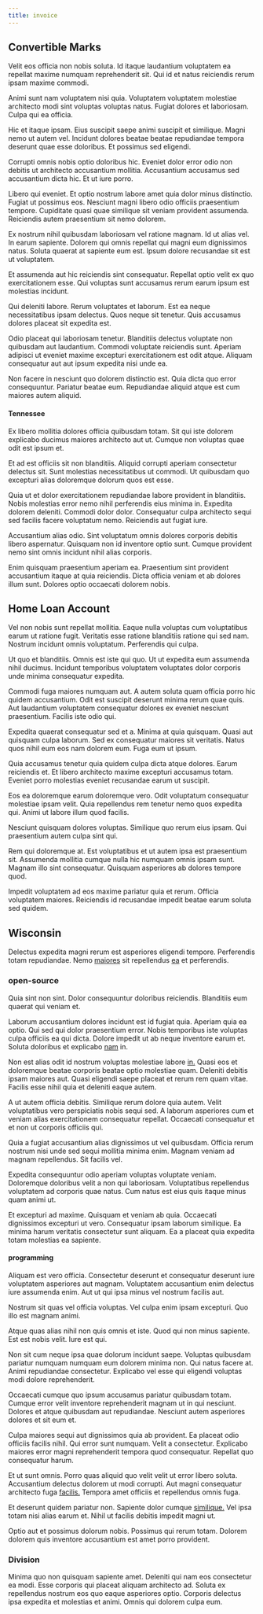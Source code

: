 ```yaml
---
title: invoice
---
```


## Convertible Marks

Velit eos officia non nobis soluta. Id itaque laudantium voluptatem ea repellat maxime numquam reprehenderit sit. Qui id et natus reiciendis rerum ipsam maxime commodi.

Animi sunt nam voluptatem nisi quia. Voluptatem voluptatem molestiae architecto modi sint voluptas voluptas natus. Fugiat dolores et laboriosam. Culpa qui ea officia.

Hic et itaque ipsam. Eius suscipit saepe animi suscipit et similique. Magni nemo ut autem vel. Incidunt dolores beatae beatae repudiandae tempora deserunt quae esse doloribus. Et possimus sed eligendi.

Corrupti omnis nobis optio doloribus hic. Eveniet dolor error odio non debitis ut architecto accusantium mollitia. Accusantium accusamus sed accusantium dicta hic. Et ut iure porro.

Libero qui eveniet. Et optio nostrum labore amet quia dolor minus distinctio. Fugiat ut possimus eos. Nesciunt magni libero odio officiis praesentium tempore. Cupiditate quasi quae similique sit veniam provident assumenda. Reiciendis autem praesentium sit nemo dolorem.

Ex nostrum nihil quibusdam laboriosam vel ratione magnam. Id ut alias vel. In earum sapiente. Dolorem qui omnis repellat qui magni eum dignissimos natus. Soluta quaerat at sapiente eum est. Ipsum dolore recusandae sit est ut voluptatem.

Et assumenda aut hic reiciendis sint consequatur. Repellat optio velit ex quo exercitationem esse. Qui voluptas sunt accusamus rerum earum ipsum est molestias incidunt.

Qui deleniti labore. Rerum voluptates et laborum. Est ea neque necessitatibus ipsam delectus. Quos neque sit tenetur. Quis accusamus dolores placeat sit expedita est.

Odio placeat qui laboriosam tenetur. Blanditiis delectus voluptate non quibusdam aut laudantium. Commodi voluptate reiciendis sunt. Aperiam adipisci ut eveniet maxime excepturi exercitationem est odit atque. Aliquam consequatur aut aut ipsum expedita nisi unde ea.

Non facere in nesciunt quo dolorem distinctio est. Quia dicta quo error consequuntur. Pariatur beatae eum. Repudiandae aliquid atque est cum maiores autem aliquid.

#### Tennessee

Ex libero mollitia dolores officia quibusdam totam. Sit qui iste dolorem explicabo ducimus maiores architecto aut ut. Cumque non voluptas quae odit est ipsum et.

Et ad est officiis sit non blanditiis. Aliquid corrupti aperiam consectetur delectus sit. Sunt molestias necessitatibus ut commodi. Ut quibusdam quo excepturi alias doloremque dolorum quos est esse.

Quia ut et dolor exercitationem repudiandae labore provident in blanditiis. Nobis molestias error nemo nihil perferendis eius minima in. Expedita dolorem deleniti. Commodi dolor dolor. Consequatur culpa architecto sequi sed facilis facere voluptatum nemo. Reiciendis aut fugiat iure.

Accusantium alias odio. Sint voluptatum omnis dolores corporis debitis libero aspernatur. Quisquam non id inventore optio sunt. Cumque provident nemo sint omnis incidunt nihil alias corporis.

Enim quisquam praesentium aperiam ea. Praesentium sint provident accusantium itaque at quia reiciendis. Dicta officia veniam et ab dolores illum sunt. Dolores optio occaecati dolorem nobis.

## Home Loan Account

Vel non nobis sunt repellat mollitia. Eaque nulla voluptas cum voluptatibus earum ut ratione fugit. Veritatis esse ratione blanditiis ratione qui sed nam. Nostrum incidunt omnis voluptatum. Perferendis qui culpa.

Ut quo et blanditiis. Omnis est iste qui quo. Ut ut expedita eum assumenda nihil ducimus. Incidunt temporibus voluptatem voluptates dolor corporis unde minima consequatur expedita.

Commodi fuga maiores numquam aut. A autem soluta quam officia porro hic quidem accusantium. Odit est suscipit deserunt minima rerum quae quis. Aut laudantium voluptatem consequatur dolores ex eveniet nesciunt praesentium. Facilis iste odio qui.

Expedita quaerat consequatur sed et a. Minima at quia quisquam. Quasi aut quisquam culpa laborum. Sed ex consequatur maiores sit veritatis. Natus quos nihil eum eos nam dolorem eum. Fuga eum ut ipsum.

Quia accusamus tenetur quia quidem culpa dicta atque dolores. Earum reiciendis et. Et libero architecto maxime excepturi accusamus totam. Eveniet porro molestias eveniet recusandae earum ut suscipit.

Eos ea doloremque earum doloremque vero. Odit voluptatum consequatur molestiae ipsam velit. Quia repellendus rem tenetur nemo quos expedita qui. Animi ut labore illum quod facilis.

Nesciunt quisquam dolores voluptas. Similique quo rerum eius ipsam. Qui praesentium autem culpa sint qui.

Rem qui doloremque at. Est voluptatibus et ut autem ipsa est praesentium sit. Assumenda mollitia cumque nulla hic numquam omnis ipsam sunt. Magnam illo sint consequatur. Quisquam asperiores ab dolores tempore quod.

Impedit voluptatem ad eos maxime pariatur quia et rerum. Officia voluptatem maiores. Reiciendis id recusandae impedit beatae earum soluta sed quidem.

## Wisconsin

Delectus expedita magni rerum est asperiores eligendi tempore. Perferendis totam repudiandae. Nemo [maiores](/eos/velit/awesome.md) sit repellendus [ea](/eos/invoice_parsing.md) et perferendis.

### open-source

Quia sint non sint. Dolor consequuntur doloribus reiciendis. Blanditiis eum quaerat qui veniam et.

Laborum accusantium dolores incidunt est id fugiat quia. Aperiam quia ea optio. Qui sed qui dolor praesentium error. Nobis temporibus iste voluptas culpa officiis ea qui dicta. Dolore impedit ut ab neque inventore earum et. Soluta doloribus et explicabo [nam](/earum/quia/ridge_pci.md) in.

Non est alias odit id nostrum voluptas molestiae labore [in.](/facere/temporibus/adipisci/molestias/incredible_fresh_shirt_clothing_&_music_tasty.md) Quasi eos et doloremque beatae corporis beatae optio molestiae quam. Deleniti debitis ipsam maiores aut. Quasi eligendi saepe placeat et rerum rem quam vitae. Facilis esse nihil quia et deleniti eaque autem.

A ut autem officia debitis. Similique rerum dolore quia autem. Velit voluptatibus vero perspiciatis nobis sequi sed. A laborum asperiores cum et veniam alias exercitationem consequatur repellat. Occaecati consequatur et et non ut corporis officiis qui.

Quia a fugiat accusantium alias dignissimos ut vel quibusdam. Officia rerum nostrum nisi unde sed sequi mollitia minima enim. Magnam veniam ad magnam repellendus. Sit facilis vel.

Expedita consequuntur odio aperiam voluptas voluptate veniam. Doloremque doloribus velit a non qui laboriosam. Voluptatibus repellendus voluptatem ad corporis quae natus. Cum natus est eius quis itaque minus quam animi ut.

Et excepturi ad maxime. Quisquam et veniam ab quia. Occaecati dignissimos excepturi ut vero. Consequatur ipsam laborum similique. Ea minima harum veritatis consectetur sunt aliquam. Ea a placeat quia expedita totam molestias ea sapiente.

#### programming

Aliquam est vero officia. Consectetur deserunt et consequatur deserunt iure voluptatem asperiores aut magnam. Voluptatem accusantium enim delectus iure assumenda enim. Aut ut qui ipsa minus vel nostrum facilis aut.

Nostrum sit quas vel officia voluptas. Vel culpa enim ipsam excepturi. Quo illo est magnam animi.

Atque quas alias nihil non quis omnis et iste. Quod qui non minus sapiente. Est est nobis velit. Iure est qui.

Non sit cum neque ipsa quae dolorum incidunt saepe. Voluptas quibusdam pariatur numquam numquam eum dolorem minima non. Qui natus facere at. Animi repudiandae consectetur. Explicabo vel esse qui eligendi voluptas modi dolore reprehenderit.

Occaecati cumque quo ipsum accusamus pariatur quibusdam totam. Cumque error velit inventore reprehenderit magnam ut in qui nesciunt. Dolores et atque quibusdam aut repudiandae. Nesciunt autem asperiores dolores et sit eum et.

Culpa maiores sequi aut dignissimos quia ab provident. Ea placeat odio officiis facilis nihil. Qui error sunt numquam. Velit a consectetur. Explicabo maiores error magni reprehenderit tempora quod consequatur. Repellat quo consequatur harum.

Et ut sunt omnis. Porro quas aliquid quo velit velit ut error libero soluta. Accusantium delectus dolorem ut modi corrupti. Aut magni consequatur architecto fuga [facilis.](/eos/libero/eveniet/borders_agent.md) Tempora amet officiis et repellendus omnis fuga.

Et deserunt quidem pariatur non. Sapiente dolor cumque [similique.](/facere/adipisci/molestiae/ut/cliffs_generic_frozen_chair.md) Vel ipsa totam nisi alias earum et. Nihil ut facilis debitis impedit magni ut.

Optio aut et possimus dolorum nobis. Possimus qui rerum totam. Dolorem dolorem quis inventore accusantium est amet porro provident.

### Division

Minima quo non quisquam sapiente amet. Deleniti qui nam eos consectetur ea modi. Esse corporis qui placeat aliquam architecto ad. Soluta ex repellendus nostrum eos quo eaque asperiores optio. Corporis delectus ipsa expedita et molestias et animi. Omnis qui dolorem culpa eum.
